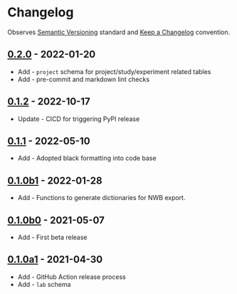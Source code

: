 # Changelog

Observes [Semantic Versioning](https://semver.org/spec/v2.0.0.html) standard and
[Keep a Changelog](https://keepachangelog.com/en/1.0.0/) convention.

## [0.2.0] - 2022-01-20

+ Add - `project` schema for project/study/experiment related tables
+ Add - pre-commit and markdown lint checks

## [0.1.2] - 2022-10-17

+ Update - CICD for triggering PyPI release

## [0.1.1] - 2022-05-10

+ Add - Adopted black formatting into code base

## [0.1.0b1] - 2022-01-28

+ Add - Functions to generate dictionaries for NWB export.

## [0.1.0b0] - 2021-05-07

+ Add - First beta release

## [0.1.0a1] - 2021-04-30

+ Add - GitHub Action release process
+ Add - `lab` schema

[0.2.0]: https://github.com/datajoint/element-lab/releases/tag/0.2.0
[0.1.2]: https://github.com/datajoint/element-lab/releases/tag/0.1.2
[0.1.1]: https://github.com/datajoint/element-lab/releases/tag/0.1.1
[0.1.0b1]: https://github.com/datajoint/element-lab/releases/tag/0.1.0b1
[0.1.0b0]: https://github.com/datajoint/element-lab/releases/tag/0.1.0b0
[0.1.0a1]: https://github.com/datajoint/element-lab/releases/tag/0.1.0a1
